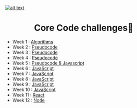 <a href="https://www.core-code.io/">

![alt text](https://uploads-ssl.webflow.com/5eb2f56932c3562feab232e3/5f73550d00249e7e96c9f3de_Logo.png 'corecodeio')

</a>

<h1 align="center">Core Code challenges🫡</h1>

- Week 1 : [Algorithms](src/Week01)
- Week 2 : [Pseudocode](src/Week02)
- Week 3 : [Pseudocode](src/Week03)
- Week 4 : [Pseudocode](src/Week04)
- Week 5 : [Pseudocode & Javascript](src/Week05)
- Week 6 : [JavaScript](src/Week06)
- Week 7 : [JavaScript](src/Week07)
- Week 8 : [JavaScript](src/Week08)
- Week 9 : [JavaScript](src/Week09)
- Week 10 : [JavaScript](src/Week10)
- Week 11 : [React](src/Week11)
- Week 12 : [Node](src/Week12)
